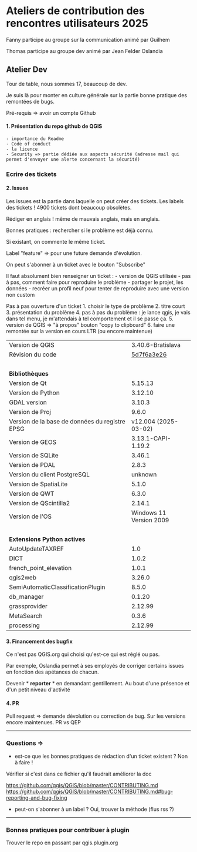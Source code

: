 # Ateliers de contribution des rencontres utilisateurs 2025

Fanny participe au groupe sur la communication animé par Guilhem

Thomas participe au groupe dev animé par Jean Felder Oslandia

## Atelier Dev

Tour de table, nous sommes 17, beaucoup de dev.

Je suis là pour monter en culture générale sur la partie bonne pratique des remontées de bugs.

Pré-requis => avoir un compte Github

#### 1. Présentation du repo github de QGIS

    - importance du Readme
    - Code of conduct
    - la licence
    - Security => partie dédiée aux aspects sécurité (adresse mail qui permet d'envoyer une alerte concernant la sécurité)

### Ecrire des tickets

#### 2. Issues

Les issues est la partie dans laquelle on peut créer des tickets.
Les labels des tickets ! 4900 tickets dont beaucoup obsolètes.

Rédiger en anglais ! même de mauvais anglais, mais en anglais.

Bonnes pratiques : rechercher si le problème est déjà connu.

Si existant, on commente le même ticket.

Label "feature" => pour une future demande d'évolution.

On peut s'abonner à un ticket avec le bouton "Subscribe"

Il faut absolument bien renseigner un ticket : 
    - version de QGIS utilisée
    - pas à pas, comment faire pour reproduire le problème
    - partager le projet, les données
    - recréer un profil neuf pour tenter de reproduire avec une version non custom

Pas à pas ouverture d'un ticket
    1. choisir le type de problème
    2. titre court
    3. présentation du problème
    4. pas à pas du problème : je lance qgis, je vais dans tel menu, je m'attendais à tel comportement et il se passe ça.
    5. version de QGIS => "à propos" bouton "copy to clipboard"
    6. faire une remontée sur la version en cours LTR (ou encore maintenue)

<table width='100%' align='center'><tr><td>Version de QGIS</td><td>3.40.6-Bratislava</td></tr><tr><td>Révision du code</td><td><a href="https://github.com/qgis/QGIS/commit/5d7f6a3e26">5d7f6a3e26</a></td></tr><tr><td colspan="2">&nbsp;</td></tr><tr><td colspan="2"><b>Bibliothèques</b></td></tr><tr><td>Version de Qt</td><td>5.15.13</td></tr><tr><td>Version de Python</td><td>3.12.10</td></tr><tr><td>GDAL version</td><td>3.10.3</td></tr><tr><td>Version de Proj</td><td>9.6.0</td></tr><tr><td>Version de la base de données du registre EPSG</td><td>v12.004 (2025-03-02)</td></tr><tr><td>Version de GEOS</td><td>3.13.1-CAPI-1.19.2</td></tr><tr><td>Version de SQLite</td><td>3.46.1</td></tr><tr><td>Version de PDAL</td><td>2.8.3</td></tr><tr><td>Version du client PostgreSQL</td><td>unknown</td></tr><tr><td>Version de SpatiaLite</td><td>5.1.0</td></td></tr><tr><td>Version de QWT</td><td>6.3.0</td></tr><tr><td>Version de QScintilla2</td><td>2.14.1</td></tr><tr><td>Version de l'OS</td><td>Windows 11 Version 2009</td></tr><tr><td colspan="2">&nbsp;</td></tr><tr><td colspan="2"><b>Extensions Python actives</b></td></tr><tr><td>AutoUpdateTAXREF</td><td>1.0</td></tr><tr><td>DICT</td><td>1.0.2</td></tr><tr><td>french_point_elevation</td><td>1.0.1</td></tr><tr><td>qgis2web</td><td>3.26.0</td></tr><tr><td>SemiAutomaticClassificationPlugin</td><td>8.5.0</td></tr><tr><td>db_manager</td><td>0.1.20</td></tr><tr><td>grassprovider</td><td>2.12.99</td></tr><tr><td>MetaSearch</td><td>0.3.6</td></tr><tr><td>processing</td><td>2.12.99</td></tr></table>

#### 3. Financement des bugfix

Ce n'est pas QGIS.org qui choisi qu'est-ce qui est réglé ou pas.

Par exemple, Oslandia permet à ses employés de corriger certains issues en fonction des apétances de chacun.

Devenir * **reporter** * en demandant gentillement. Au bout d'une présence et d'un petit niveau d'activité

#### 4. PR

Pull request => demande dévolution ou correction de bug. Sur les versions encore maintenues.
PR vs QEP


-----
### Questions =>

- est-ce que les bonnes pratiques de rédaction d'un ticket existent ? Non à faire !

Vérifier si c'est dans ce fichier qu'il faudrait améliorer la doc

https://github.com/qgis/QGIS/blob/master/CONTRIBUTING.md
https://github.com/qgis/QGIS/blob/master/CONTRIBUTING.md#bug-reporting-and-bug-fixing


- peut-on s'abonner à un label ? Oui, trouver la méthode (flus rss ?)

-----

### Bonnes pratiques pour contribuer à plugin

Trouver le repo en passant par qgis.plugin.org